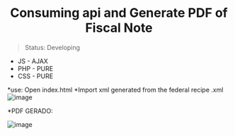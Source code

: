 <h1 align="center">Consuming api and Generate PDF of Fiscal Note</h1>

> Status: Developing

* JS - AJAX
* PHP - PURE
* CSS - PURE

*use: Open index.html
*Import xml generated from the federal recipe .xml 
![image](https://user-images.githubusercontent.com/101847989/185723438-5f36fa9b-bb21-4dcb-84c7-b420ba8a2ab0.png)

*PDF GERADO:

![image](https://user-images.githubusercontent.com/101847989/185723775-33aaf1de-4927-4f5e-9ca3-379ddfff4816.png)


